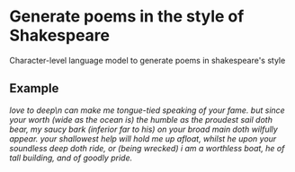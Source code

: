 # Generate poems in the style of Shakespeare
Character-level language model to generate poems in shakespeare's style
## Example
*love to deep\n
can make me tongue-tied speaking of your fame.
but since your worth (wide as the ocean is)
the humble as the proudest sail doth bear,
my saucy bark (inferior far to his)
on your broad main doth wilfully appear.
your shallowest help will hold me up afloat,
whilst he upon your soundless deep doth ride,
or (being wrecked) i am a worthless boat,
he of tall building, and of goodly pride.*
